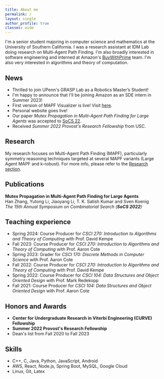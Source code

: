 ```yaml
---
title: About me
permalink: /
layout: single
author_profile: true
classes: wide
---
```


I'm a senior student majoring in computer science and mathematics at the University of Southern California. I was a research assistant at IDM Lab doing research on Multi-Agent Path Finding. I'm also broadly interested in software engineering and interned at Amazon's [BuyWithPrime](https://buywithprime.amazon.com/) team. I'm also very interested in algorithms and theory of computation.

## News

- Thrilled to join UPenn's GRASP Lab as a Robotics Master’s Student!
- I'm happy to announce that I'll be joining Amazon as an SDE intern in Summer 2023!
- First version of MAPF Visualizer is live! Visit [here](https://mapf-visualizer.com).
- Personal website goes live!
- Our paper _Mutex Propagation in Multi-Agent Path Finding for Large Agents_ was accepted to [SoCS 22](https://ojs.aaai.org/index.php/SOCS/article/view/21776).
- Received _Summer 2022 Provost's Research Fellowship_ from USC.

## Research

My research focuses on Multi-Agent Path Finding (MAPF), particularly symmetry reasoning techniques targeted at several MAPF variants (Large Agent MAPF and k-robust). For more info, please refer to the [Research section](research).

## Publications

**Mutex Propagation in Multi-Agent Path Finding for Large Agents** \
 Han Zhang, Yutong Li, Jiaoyang Li, T. K. Satish Kumar and Sven Koenig \
 _The 15th Annual Symposium on Combinatorial Search (**SoCS 2022**)_

## Teaching experience

- Spring 2024: Course Producer for _CSCI 270: Introduction to Algorithms and Theory of Computing_ with Prof. David Kempe
- Fall 2023: Course Producer for _CSCI 270: Introduction to Algorithms and Theory of Computing_ with Prof. Aaron Cote
- Spring 2023: Grader for _CSCI 170: Discrete Methods in Computer Science_ with Prof. Aaron Cote
- Fall 2022: Course Producer for _CSCI 270: Introduction to Algorithms and Theory of Computing_ with Prof. David Kempe
- Spring 2022: Course Producer for _CSCI 104: Data Structures and Object Oriented Design_ with Prof. Mark Redekopp
- Fall 2021: Course Producer for _CSCI 104: Data Structures and Object Oriented Design_ with Prof. Aaron Cote

## Honors and Awards

- **Center for Undergraduate Research in Viterbi Engineering (CURVE) Fellowship**
- **Summer 2022 Provost's Research Fellowship**
- Dean's list from Fall 2020 to Fall 2023

## Skills

- C++, C, Java, Python, JavaScript, Android
- AWS, React, Node.js, Spring Boot, MySQL, Google Cloud
- Linux, Git, Latex

